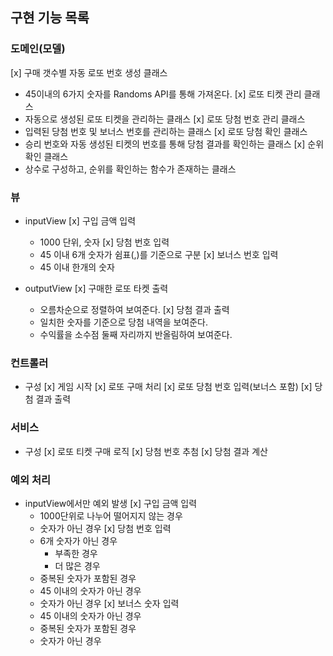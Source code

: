 ## 구현 기능 목록

### 도메인(모델)
[x] 구매 갯수별 자동 로또 번호 생성 클래스
  - 45이내의 6가지 숫자를 Randoms API를 통해 가져온다.
[x] 로또 티켓 관리 클래스
  - 자동으로 생성된 로또 티켓을 관리하는 클래스
[x] 로또 당첨 번호 관리 클래스
  - 입력된 당첨 번호 및 보너스 번호를 관리하는 클래스
[x] 로또 당첨 확인 클래스 
  - 승리 번호와 자동 생성된 티켓의 번호를 통해 당첨 결과를 확인하는 클래스
[x] 순위 확인 클래스
  - 상수로 구성하고, 순위를 확인하는 함수가 존재하는 클래스 

### 뷰
- inputView
  [x] 구입 금액 입력
    - 1000 단위, 숫자
  [x] 당첨 번호 입력
    - 45 이내 6개 숫자가 쉼표(,)를 기준으로 구분
  [x] 보너스 번호 입력
    - 45 이내 한개의 숫자

- outputView
  [x] 구매한 로또 타켓 출력
    - 오름차순으로 정렬하여 보여준다.
  [x] 당첨 결과 출력
    - 일치한 숫자를 기준으로 당첨 내역을 보여준다.
    - 수익률을 소수점 둘째 자리까지 반올림하여 보여준다.

### 컨트롤러
- 구성
  [x] 게임 시작
  [x] 로또 구매 처리
  [x] 로또 당첨 번호 입력(보너스 포함)
  [x] 당첨 결과 출력

### 서비스
- 구성
  [x] 로또 티켓 구매 로직
  [x] 당첨 번호 추첨
  [x] 당첨 결과 계산

### 예외 처리
- inputView에서만 예외 발생
  [x] 구입 금액 입력 
    - 1000단위로 나누어 떨어지지 않는 경우
    - 숫자가 아닌 경우
  [x] 당첨 번호 입력
    - 6개 숫자가 아닌 경우
      - 부족한 경우
      - 더 많은 경우
    - 중복된 숫자가 포함된 경우
    - 45 이내의 숫자가 아닌 경우
    - 숫자가 아닌 경우
  [x] 보너스 숫자 입력
    - 45 이내의 숫자가 아닌 경우
    - 중복된 숫자가 포함된 경우
    - 숫자가 아닌 경우


